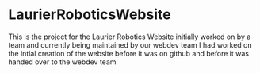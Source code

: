 # LaurierRoboticsWebsite
This is the project for the Laurier Robotics Website initially worked on by a team and currently being maintained by our webdev team
I had worked on the intial creation of the website before it was on github and before it was handed over to the webdev team
